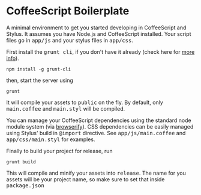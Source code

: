 CoffeeScript Boilerplate
=======================

A minimal environment to get you started developing in CoffeeScript and Stylus. It assumes you have Node.js and CoffeeScript installed. Your script files go in <tt>app/js</tt> and your stylus files in <tt>app/css</tt>.

First install the <tt>grunt cli</tt>, if you don't have it already (check here for [more info](http://gruntjs.com)).

	npm install -g grunt-cli


then, start the server using
  
    grunt

It will compile your assets to <tt>public</tt> on the fly. By default, only <tt>main.coffee</tt> and <tt>main.styl</tt> will be compiled. 

You can manage your CoffeeScript dependencies using the standard node module system (via [browserify](http://browserify.org)). CSS dependencies can be easily managed using Stylus' build in <tt>@import</tt> directive. See <tt>app/js/main.coffee</tt> and <tt>app/css/main.styl</tt> for examples.

Finally to build your project for release, run

	grunt build
	
This will compile and minify your assets into <tt>release</tt>. The name for you assets will be your project name, so make sure to set that inside <tt>package.json</tt>